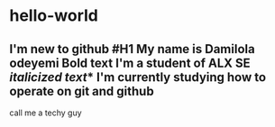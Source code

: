 # hello-world
I'm new to github
#H1 
My name is Damilola odeyemi
**Bold text** 
I'm a student of ALX SE
*italicized text** 
I'm currently studying how to operate on git and github
---
call me a techy guy
